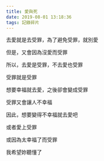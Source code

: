 ```yaml
---
title: 愛與死
date: 2019-08-01 13:18:36
tags: 記錄碎片
---
```


去愛就是去受罪，為了避免受罪，就別愛

但是，又會因為沒愛而受罪

所以，去愛是受罪，不去愛也受罪

受罪就是受罪

想要幸福就去愛，之後卻會變成受罪

受罪又會讓人不幸福

因此，想要變得不幸福就去愛吧

或者愛上受罪

或因為太幸福了而受罪

我希望妳聽懂了